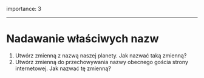 importance: 3

---

# Nadawanie właściwych nazw

1. Utwórz zmienną z nazwą naszej planety. Jak nazwać taką zmienną?
2. Utwórz zmienną do przechowywania nazwy obecnego gościa strony internetowej. Jak nazwać tę zmienną?

